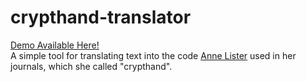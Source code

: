 # crypthand-translator
[Demo Available Here!](https://aethelind.github.io/crypthand-translator/translator.html)   
A simple tool for translating text into the code [Anne Lister](https://en.wikipedia.org/wiki/Anne_Lister) used in her journals, which she called "crypthand".  
